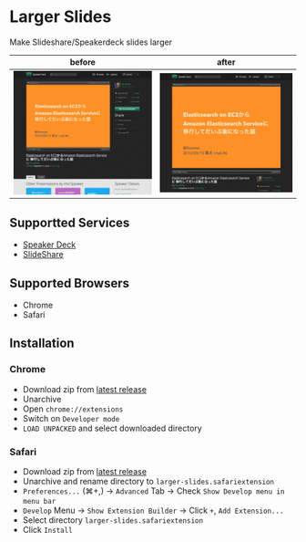 # Larger Slides

Make Slideshare/Speakerdeck slides larger

|before|after|
|:---:|:---:|
|![before](img/before.png)|![after](img/after.png)|

## Supportted Services

* [Speaker Deck](https://speakerdeck.com/)
* [SlideShare](https://www.slideshare.net/)

## Supported Browsers

* Chrome
* Safari

## Installation

### Chrome

* Download zip from [latest release](https://github.com/ikuwow/larger-slides/releases/latest)
* Unarchive
* Open `chrome://extensions`
* Switch on `Developer mode`
* `LOAD UNPACKED` and select downloaded directory

### Safari

* Download zip from [latest release](https://github.com/ikuwow/larger-slides/releases/latest)
* Unarchive and rename directory to `larger-slides.safariextension`
* `Preferences...` (⌘+,) -> `Advanced` Tab -> Check `Show Develop menu in menu bar`
* `Develop` Menu -> `Show Extension Builder` -> Click `+`, `Add Extension...`
* Select directory `larger-slides.safariextension`
* Click `Install`
